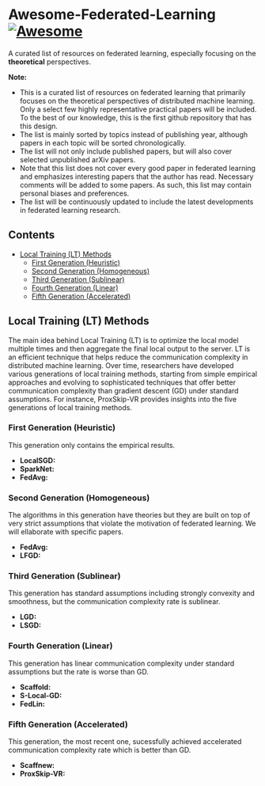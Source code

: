 # Awesome-Federated-Learning [![Awesome](https://awesome.re/badge.svg)](https://awesome.re)
A curated list of resources on federated learning, especially focusing on the **theoretical** perspectives. 

**Note:**          
- This is a curated list of resources on federated learning that primarily focuses on the theoretical perspectives of distributed machine learning. Only a select few highly representative practical papers will be included. To the best of our knowledge, this is the first github repository that has this design. 
- The list is mainly sorted by topics instead of publishing year, although papers in each topic will be sorted chronologically.
- The list will not only include published papers, but will also cover selected unpublished arXiv papers.
- Note that this list does not cover every good paper in federated learning and emphasizes interesting papers that the author has read. Necessary comments will be added to some papers. As such, this list may contain personal biases and preferences.
- The list will be continuously updated to include the latest developments in federated learning research.

## Contents
- [Local Training (LT) Methods](#lt_methods)
  -  [First Generation (Heuristic)](#lt_heuristic)
  -  [Second Generation (Homogeneous)](#lt_homogeneous)
  -  [Third Generation (Sublinear)](#lt_sublinear)
  -  [Fourth Generation (Linear)](#lt_linear)
  -  [Fifth Generation (Accelerated)](#lt_accelerated)

## Local Training (LT) Methods
The main idea behind Local Training (LT) is to optimize the local model multiple times and then aggregate the final local output to the server. LT is an efficient technique that helps reduce the communication complexity in distributed machine learning. Over time, researchers have developed various generations of local training methods, starting from simple empirical approaches and evolving to sophisticated techniques that offer better communication complexity than gradient descent (GD) under standard assumptions. For instance, ProxSkip-VR provides insights into the five generations of local training methods. 

### First Generation (Heuristic)
This generation only contains the empirical results. 

- **LocalSGD:**
- **SparkNet:**
- **FedAvg:**

### Second Generation (Homogeneous)
The algorithms in this generation have theories but they are built on top of very strict assumptions that violate the motivation of federated learning. We will ellaborate with specific papers. 

- **FedAvg:**
- **LFGD:**

### Third Generation (Sublinear)
This generation has standard assumptions including strongly convexity and smoothness, but the communication complexity rate is sublinear. 

- **LGD:**
- **LSGD:**

### Fourth Generation (Linear)
This generation has linear communication complexity under standard assumptions but the rate is worse than GD.

- **Scaffold:**
- **S-Local-GD:**
- **FedLin:**

### Fifth Generation (Accelerated)
This generation, the most recent one, sucessfully achieved accelerated communication complexity rate which is better than GD. 
- **Scaffnew:**
- **ProxSkip-VR:**
